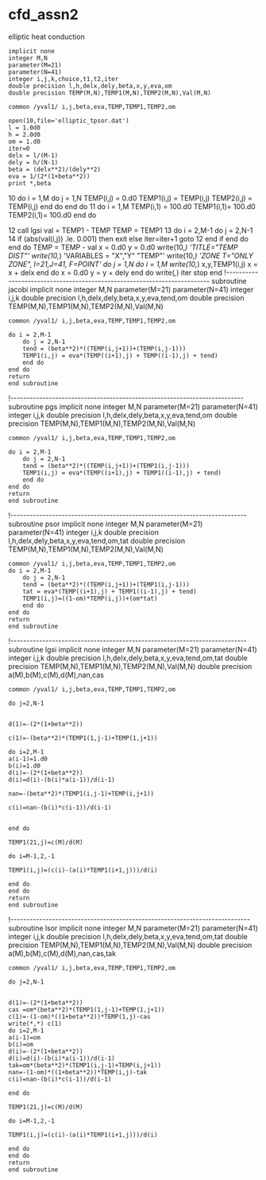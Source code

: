 # cfd_assn2
elliptic heat conduction

	implicit none
	integer M,N
	parameter(M=21)
	parameter(N=41)
	integer i,j,k,choice,t1,t2,iter
	double precision l,h,delx,dely,beta,x,y,eva,om
	double precision TEMP(M,N),TEMP1(M,N),TEMP2(M,N),Val(M,N)

	common /yval1/ i,j,beta,eva,TEMP,TEMP1,TEMP2,om

	open(10,file='elliptic_tpsor.dat')
	l = 1.0d0
	h = 2.0d0
	om = 1.d0
	iter=0
	delx = l/(M-1)
	dely = h/(N-1)
	beta = (delx**2)/(dely**2)
	eva = 1/(2*(1+beta**2))
	print *,beta
	
10 	do i = 1,M
		do j = 1,N
		TEMP(i,j) = 0.d0
		TEMP1(i,j) = TEMP(i,j)
		TEMP2(i,j) = TEMP(i,j)
		end do
	end do
11 	do i = 1,M
	TEMP(i,1) = 100.d0
	TEMP1(i,1)= 100.d0
	TEMP2(i,1)= 100.d0
	end do
	
12 	call lgsi
	val = TEMP1 - TEMP
	TEMP = TEMP1
13 	do i = 2,M-1
		do j = 2,N-1
14 			if (abs(val(i,j)) .le. 0.001) then
				exit
			else
				iter=iter+1
				goto 12
			end if
		end do
	end do
	TEMP = TEMP - val
	x = 0.d0
	y = 0.d0
	write(10,*) 'TITLE="TEMP DIST"'
	write(10,*) 'VARIABLES = "X","Y" "TEMP"'
	write(10,*) 'ZONE T="ONLY ZONE", I=21,J=41, F=POINT'
	do j = 1,N
		do i = 1,M
		write(10,*) x,y,TEMP1(i,j)
		x = x + delx
		end do
		x = 0.d0
		y = y + dely
	end do
	write(*,*) iter
	stop
	end
!-------------------------------------------------------------------------
	subroutine jacobi
	implicit none
	integer M,N
	parameter(M=21)
	parameter(N=41)
	integer i,j,k
	double precision l,h,delx,dely,beta,x,y,eva,tend,om
	double precision TEMP(M,N),TEMP1(M,N),TEMP2(M,N),Val(M,N)

	common /yval1/ i,j,beta,eva,TEMP,TEMP1,TEMP2,om

	do i = 2,M-1
		do j = 2,N-1
		tend = (beta**2)*((TEMP(i,j+1))+(TEMP(i,j-1)))
		TEMP1(i,j) = eva*(TEMP((i+1),j) + TEMP((i-1),j) + tend)
		end do
	end do
	return
	end subroutine
!-------------------------------------------------------------------------
	subroutine pgs
	implicit none
	integer M,N
	parameter(M=21)
	parameter(N=41)
	integer i,j,k
	double precision l,h,delx,dely,beta,x,y,eva,tend,om
	double precision TEMP(M,N),TEMP1(M,N),TEMP2(M,N),Val(M,N)

	common /yval1/ i,j,beta,eva,TEMP,TEMP1,TEMP2,om

	do i = 2,M-1
		do j = 2,N-1
		tend = (beta**2)*((TEMP(i,j+1))+(TEMP1(i,j-1)))
		TEMP1(i,j) = eva*(TEMP((i+1),j) + TEMP1((i-1),j) + tend)
		end do
	end do
	return
	end subroutine
!--------------------------------------------------------------------------
	subroutine psor
	implicit none
	integer M,N
	parameter(M=21)
	parameter(N=41)
	integer i,j,k
	double precision l,h,delx,dely,beta,x,y,eva,tend,om,tat
	double precision TEMP(M,N),TEMP1(M,N),TEMP2(M,N),Val(M,N)

	common /yval1/ i,j,beta,eva,TEMP,TEMP1,TEMP2,om
	do i = 2,M-1
		do j = 2,N-1
		tend = (beta**2)*((TEMP(i,j+1))+(TEMP1(i,j-1)))
		tat = eva*(TEMP((i+1),j) + TEMP1((i-1),j) + tend)
		TEMP1(i,j)=((1-om)*TEMP(i,j))+(om*tat)
		end do
	end do
	return
	end subroutine
!--------------------------------------------------------------------------
	subroutine lgsi
	implicit none
	integer M,N
	parameter(M=21)
	parameter(N=41)
	integer i,j,k
	double precision l,h,delx,dely,beta,x,y,eva,tend,om,tat
	double precision TEMP(M,N),TEMP1(M,N),TEMP2(M,N),Val(M,N)
	double precision a(M),b(M),c(M),d(M),nan,cas
	
	common /yval1/ i,j,beta,eva,TEMP,TEMP1,TEMP2,om

	do j=2,N-1

	
	d(1)=-(2*(1+beta**2))
	
	c(1)=-(beta**2)*(TEMP1(1,j-1)+TEMP(1,j+1))
	
	do i=2,M-1
	a(i-1)=1.d0
	b(i)=1.d0
	d(i)=-(2*(1+beta**2))
	d(i)=d(i)-(b(i)*a(i-1))/d(i-1)
	
	nan=-(beta**2)*(TEMP1(i,j-1)+TEMP(i,j+1))
	
	c(i)=nan-(b(i)*c(i-1))/d(i-1)
	
	
	end do
	
	TEMP1(21,j)=c(M)/d(M)  
	
	do i=M-1,2,-1

	TEMP1(i,j)=(c(i)-(a(i)*TEMP1(i+1,j)))/d(i)
	
	end do
	end do
	return
	end subroutine
!---------------------------------------------------------------------------
	subroutine lsor
	implicit none
	integer M,N
	parameter(M=21)
	parameter(N=41)
	integer i,j,k
	double precision l,h,delx,dely,beta,x,y,eva,tend,om,tat
	double precision TEMP(M,N),TEMP1(M,N),TEMP2(M,N),Val(M,N)
	double precision a(M),b(M),c(M),d(M),nan,cas,tak
	
	common /yval1/ i,j,beta,eva,TEMP,TEMP1,TEMP2,om

	do j=2,N-1

	
	d(1)=-(2*(1+beta**2))
	cas =om*(beta**2)*(TEMP1(1,j-1)+TEMP(1,j+1))
	c(1)=-(1-om)*((1+beta**2))*TEMP(1,j)-cas
	write(*,*) c(1)
	do i=2,M-1
	a(i-1)=om
	b(i)=om
	d(i)=-(2*(1+beta**2))
	d(i)=d(i)-(b(i)*a(i-1))/d(i-1)
	tak=om*(beta**2)*(TEMP1(i,j-1)+TEMP(i,j+1))
	nan=-(1-om)*((1+beta**2))*TEMP(i,j)-tak
	c(i)=nan-(b(i)*c(i-1))/d(i-1)
		
	end do
	
	TEMP1(21,j)=c(M)/d(M)  
	
	do i=M-1,2,-1

	TEMP1(i,j)=(c(i)-(a(i)*TEMP1(i+1,j)))/d(i)
	
	end do
	end do
	return
	end subroutine
	
